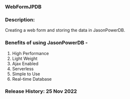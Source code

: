 ### WebFormJPDB
### Description: 
Creating a web form and storing the data in JasonPowerDB.
###  Benefits of using JasonPowerDB - 
1. High Performance
2. Light Weight 
3. Ajax Enabled 
4. Serverless 
5. Simple to Use 
6. Real-time Database
### Release History: 25 Nov 2022
